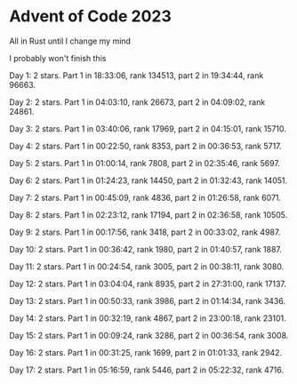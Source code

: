# Advent of Code 2023

All in Rust until I change my mind

I probably won't finish this

Day 1: 2 stars. Part 1 in 18:33:06, rank 134513, part 2 in 19:34:44, rank 96663.

Day 2: 2 stars. Part 1 in 04:03:10, rank 26673, part 2 in 04:09:02, rank 24861.

Day 3: 2 stars. Part 1 in 03:40:06, rank 17969, part 2 in 04:15:01, rank 15710.

Day 4: 2 stars. Part 1 in 00:22:50, rank 8353, part 2 in 00:36:53, rank 5717.

Day 5: 2 stars. Part 1 in 01:00:14, rank 7808, part 2 in 02:35:46, rank 5697.

Day 6: 2 stars. Part 1 in 01:24:23, rank 14450, part 2 in 01:32:43, rank 14051.

Day 7: 2 stars. Part 1 in 00:45:09, rank 4836, part 2 in 01:26:58, rank 6071.

Day 8: 2 stars. Part 1 in 02:23:12, rank 17194, part 2 in 02:36:58, rank 10505.

Day 9: 2 stars. Part 1 in 00:17:56, rank 3418, part 2 in 00:33:02, rank 4987.

Day 10: 2 stars. Part 1 in 00:36:42, rank 1980, part 2 in 01:40:57, rank 1887.

Day 11: 2 stars. Part 1 in 00:24:54, rank 3005, part 2 in 00:38:11, rank 3080.

Day 12: 2 stars. Part 1 in 03:04:04, rank 8935, part 2 in 27:31:00, rank 17137.

Day 13: 2 stars. Part 1 in 00:50:33, rank 3986, part 2 in 01:14:34, rank 3436.

Day 14: 2 stars. Part 1 in 00:32:19, rank 4867, part 2 in 23:00:18, rank 23101.

Day 15: 2 stars. Part 1 in 00:09:24, rank 3286, part 2 in 00:36:54, rank 3008.

Day 16: 2 stars. Part 1 in 00:31:25, rank 1699, part 2 in 01:01:33, rank 2942.

Day 17: 2 stars. Part 1 in 05:16:59, rank 5446, part 2 in 05:22:32, rank 4716.
